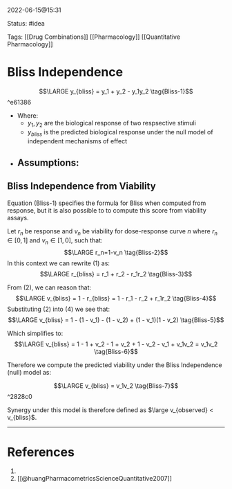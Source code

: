 2022-06-15@15:31

Status: #idea

Tags: [[Drug Combinations]] [[Pharmacology]] [[Quantitative Pharmacology]]

# Bliss Independence
$$\LARGE y_{bliss} = y_1 + y_2 - y_1y_2 \tag{Bliss-1}$$ ^e61386
* Where:
	- $y_1,y_2$ are the biological response of two respsective stimuli
	- $y_{bliss}$ is the predicted biological response under the null model of independent mechanisms of effect
- Assumptions:
	- 

## Bliss Independence from Viability
Equation (Bliss-1) specifies the formula for Bliss when computed from response, but it is also possible to to compute this score from viability assays.

Let $r_n$ be response and $v_n$ be viability for dose-response curve $n$ where $r_n  \in [0, 1]$ and $v_n \in [1, 0]$, such that: $$\LARGE r_n=1-v_n \tag{Bliss-2}$$
In this context we can rewrite (1) as:
$$\LARGE r_{bliss} = r_1 + r_2 - r_1r_2 \tag{Bliss-3}$$

From (2), we can reason that: $$\LARGE v_{bliss} = 1 - r_{bliss} = 1 - r_1 - r_2 + r_1r_2 \tag{Bliss-4}$$
Substituting (2) into (4) we see that:
$$\LARGE v_{bliss} = 1 - (1 - v_1) - (1 - v_2) + (1 - v_1)(1 - v_2) \tag{Bliss-5}$$

Which simplifies to:
$$\LARGE v_{bliss} = 1 - 1 + v_2 - 1 + v_2 + 1 - v_2 - v_1 + v_1v_2 = v_1v_2 \tag{Bliss-6}$$

 Therefore we compute the predicted viability under the Bliss Independence (null) model as: 
 
 $$\LARGE v_{bliss} = v_1v_2 \tag{Bliss-7}$$ ^2828c0

Synergy under this model is therefore defined as $\large v_{observed} < v_{bliss}$.

---
# References
1. 
2. [[@huangPharmacometricsScienceQuantitative2007]]